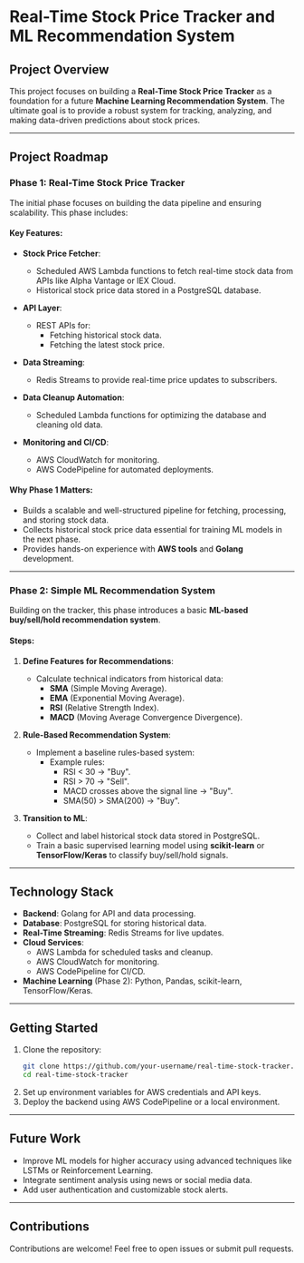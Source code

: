 # Real-Time Stock Price Tracker and ML Recommendation System  

## Project Overview  
This project focuses on building a **Real-Time Stock Price Tracker** as a foundation for a future **Machine Learning Recommendation System**. The ultimate goal is to provide a robust system for tracking, analyzing, and making data-driven predictions about stock prices.  

---

## Project Roadmap  

### Phase 1: Real-Time Stock Price Tracker  
The initial phase focuses on building the data pipeline and ensuring scalability. This phase includes:  

#### Key Features:  
- **Stock Price Fetcher**:  
  - Scheduled AWS Lambda functions to fetch real-time stock data from APIs like Alpha Vantage or IEX Cloud.  
  - Historical stock price data stored in a PostgreSQL database.  

- **API Layer**:  
  - REST APIs for:  
    - Fetching historical stock data.  
    - Fetching the latest stock price.  

- **Data Streaming**:  
  - Redis Streams to provide real-time price updates to subscribers.  

- **Data Cleanup Automation**:  
  - Scheduled Lambda functions for optimizing the database and cleaning old data.  

- **Monitoring and CI/CD**:  
  - AWS CloudWatch for monitoring.  
  - AWS CodePipeline for automated deployments.  

#### Why Phase 1 Matters:  
- Builds a scalable and well-structured pipeline for fetching, processing, and storing stock data.  
- Collects historical stock price data essential for training ML models in the next phase.  
- Provides hands-on experience with **AWS tools** and **Golang** development.  

---

### Phase 2: Simple ML Recommendation System  
Building on the tracker, this phase introduces a basic **ML-based buy/sell/hold recommendation system**.  

#### Steps:  

1. **Define Features for Recommendations**:  
   - Calculate technical indicators from historical data:  
     - **SMA** (Simple Moving Average).  
     - **EMA** (Exponential Moving Average).  
     - **RSI** (Relative Strength Index).  
     - **MACD** (Moving Average Convergence Divergence).  

2. **Rule-Based Recommendation System**:  
   - Implement a baseline rules-based system:  
     - Example rules:  
       - RSI < 30 → "Buy".  
       - RSI > 70 → "Sell".  
       - MACD crosses above the signal line → "Buy".  
       - SMA(50) > SMA(200) → "Buy".  

3. **Transition to ML**:  
   - Collect and label historical stock data stored in PostgreSQL.  
   - Train a basic supervised learning model using **scikit-learn** or **TensorFlow/Keras** to classify buy/sell/hold signals.  

---

## Technology Stack  
- **Backend**: Golang for API and data processing.  
- **Database**: PostgreSQL for storing historical data.  
- **Real-Time Streaming**: Redis Streams for live updates.  
- **Cloud Services**:  
  - AWS Lambda for scheduled tasks and cleanup.  
  - AWS CloudWatch for monitoring.  
  - AWS CodePipeline for CI/CD.  
- **Machine Learning** (Phase 2): Python, Pandas, scikit-learn, TensorFlow/Keras.  

---

## Getting Started  
1. Clone the repository:  
   ```bash
   git clone https://github.com/your-username/real-time-stock-tracker.git
   cd real-time-stock-tracker
   ```
2. Set up environment variables for AWS credentials and API keys.
3. Deploy the backend using AWS CodePipeline or a local environment.  

---

## Future Work  
- Improve ML models for higher accuracy using advanced techniques like LSTMs or Reinforcement Learning.  
- Integrate sentiment analysis using news or social media data.  
- Add user authentication and customizable stock alerts.  

---

## Contributions  
Contributions are welcome! Feel free to open issues or submit pull requests.  
